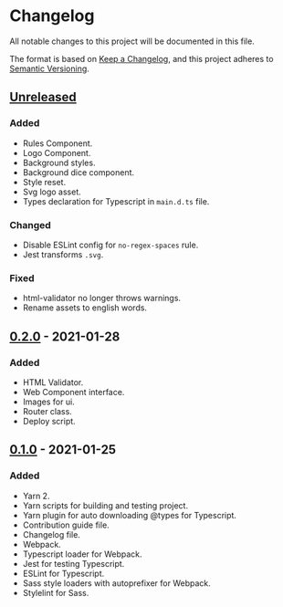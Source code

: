 # Changelog

All notable changes to this project will be documented in this file.

The format is based on [Keep a Changelog](https://keepachangelog.com/en/1.0.0/),
and this project adheres to [Semantic Versioning](https://semver.org/spec/v2.0.0.html).

## [Unreleased]

### Added

- Rules Component.
- Logo Component.
- Background styles.
- Background dice component.
- Style reset.
- Svg logo asset.
- Types declaration for Typescript in `main.d.ts` file.

### Changed

- Disable ESLint config for `no-regex-spaces` rule.
- Jest transforms `.svg`.

### Fixed

- html-validator no longer throws warnings.
- Rename assets to english words.

## [0.2.0] - 2021-01-28

### Added

- HTML Validator.
- Web Component interface.
- Images for ui.
- Router class.
- Deploy script.


## [0.1.0] - 2021-01-25

### Added

- Yarn 2.
- Yarn scripts for building and testing project.
- Yarn plugin for auto downloading @types for Typescript.
- Contribution guide file.
- Changelog file.
- Webpack.
- Typescript loader for Webpack.
- Jest for testing Typescript.
- ESLint for Typescript.
- Sass style loaders with autoprefixer for Webpack.
- Stylelint for Sass.

[unreleased]: https://github.com/ruljin/CodersCamp2020.Project.TypeScript.YahtzeeGame/compare/0.2.0...HEAD
[0.2.0]: https://github.com/ruljin/CodersCamp2020.Project.TypeScript.YahtzeeGame/compare/0.1.0...0.2.0
[0.1.0]: https://github.com/ruljin/CodersCamp2020.Project.TypeScript.YahtzeeGame/releases/tag/0.1.0
